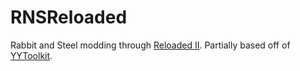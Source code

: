 # RNSReloaded

Rabbit and Steel modding through [Reloaded II](https://reloaded-project.github.io/Reloaded-II/). Partially based off of [YYToolkit](https://github.com/AurieFramework/YYToolkit).
